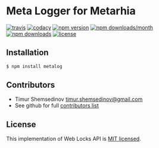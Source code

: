 # Meta Logger for Metarhia

[![travis](https://travis-ci.org/metarhia/metalog.svg?branch=master)](https://travis-ci.org/metarhia/metalog)
[![codacy](https://api.codacy.com/project/badge/Grade/7aaad5ed17c74634855fa6202a03a56e)](https://www.codacy.com/app/metarhia/metalog)
[![npm version](https://img.shields.io/npm/v/metalog.svg?style=flat)](https://www.npmjs.com/package/metalog)
[![npm downloads/month](https://img.shields.io/npm/dm/metalog.svg)](https://www.npmjs.com/package/metalog)
[![npm downloads](https://img.shields.io/npm/dt/metalog.svg)](https://www.npmjs.com/package/metalog)
[![license](https://img.shields.io/badge/license-MIT-blue.svg)](https://github.com/metarhia/metalog/blob/master/LICENSE)

## Installation

```bash
$ npm install metalog
```

## Contributors

- Timur Shemsedinov <timur.shemsedinov@gmail.com>
- See github for full [contributors list](https://github.com/metarhia/metalog/graphs/contributors)

## License

This implementation of Web Locks API is [MIT licensed](./LICENSE).
